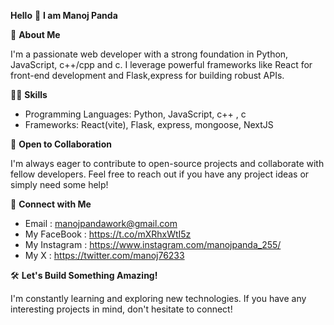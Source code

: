 **Hello** 👋 
**I am Manoj Panda**

📄 **About Me** 

I'm a passionate web developer with a strong foundation in Python, JavaScript, c++/cpp and c.
I leverage powerful frameworks like React for front-end development and Flask,express for building robust APIs.

🤹‍♀️ **Skills**

* Programming Languages: Python, JavaScript, c++ , c
* Frameworks: React(vite), Flask, express, mongoose, NextJS 

🤗 **Open to Collaboration**

I'm always eager to contribute to open-source projects and collaborate with fellow developers. Feel free to reach out if you have any project ideas or simply need some help!

🔗 **Connect with Me**

- Email : manojpandawork@gmail.com
- My FaceBook : https://t.co/mXRhxWtI5z
- My Instagram : https://www.instagram.com/manojpanda_255/
- My X : https://twitter.com/manoj76233

🛠 **Let's Build Something Amazing!**

I'm constantly learning and exploring new technologies. If you have any interesting projects in mind, don't hesitate to connect! 
